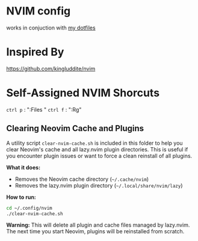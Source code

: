 # NVIM config

works in conjuction with [my dotfiles](https://github.com/DarthOstrich/dotfiles)

# Inspired By

https://github.com/kingluddite/nvim

# Self-Assigned NVIM Shorcuts

`ctrl p` : ":Files "
`ctrl f` : ":Rg"

## Clearing Neovim Cache and Plugins

A utility script `clear-nvim-cache.sh` is included in this folder to help you clear Neovim's cache and all lazy.nvim plugin directories. This is useful if you encounter plugin issues or want to force a clean reinstall of all plugins.

**What it does:**
- Removes the Neovim cache directory (`~/.cache/nvim`)
- Removes the lazy.nvim plugin directory (`~/.local/share/nvim/lazy`)

**How to run:**

```sh
cd ~/.config/nvim
./clear-nvim-cache.sh
```

**Warning:** This will delete all plugin and cache files managed by lazy.nvim. The next time you start Neovim, plugins will be reinstalled from scratch.
